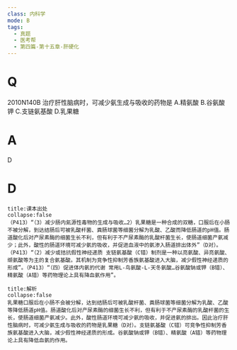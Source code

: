 ```yaml
---
class: 内科学
mode: B
tags:
  - 真题
  - 医考帮
  - 第四篇-第十五章-肝硬化
---
```


# Q
2010N140B 治疗肝性脑病时，可减少氨生成与吸收的药物是
A.精氨酸
B.谷氨酸钾
C.支链氨基酸
D.乳果糖

# A
D
# D
```ad-note
title:课本出处
collapse:false
（P413）“（3）减少肠内氮源性毒物的生成与吸收…2）乳果糖是一种合成的双糖，口服后在小肠不被分解，到达结肠后可被乳酸杆菌、粪肠球菌等细菌分解为乳酸、乙酸而降低肠道的pH值。肠道酸化后对产尿素酶的细菌生长不利，但有利于不产尿素酶的乳酸杆菌生长，使肠道细菌产氨减少；此外，酸性的肠道环境可减少氨的吸收，并促进血液中的氨渗入肠道排出体外”（D对）。（P413）“（2）减少或拮抗假性神经递质 支链氨基酸（C错）制剂是一种以亮氨酸、异亮氨酸、缬氨酸等为主的复合氨基酸。其机制为竞争性抑制芳香族氨基酸进入大脑，减少假性神经递质的形成”。（P413）“（四）促进体内氨的代谢 常用L-鸟氨酸-L-天冬氨酸…谷氨酸钠或钾（B错）、精氨酸（A错）等药物理论上具有降血氨作用”。
```

```ad-summary
title:解析
collapse:false
乳果糖口服后在小肠不会被分解，达到结肠后可被乳酸杆菌、粪肠球菌等细菌分解为乳酸、乙酸等降低肠道pH值。肠道酸化后对产尿素酶的细菌生长不利，但有利于不产尿素酶的乳酸杆菌的生长，使肠道细菌产氨减少。此外，酸性肠道环境可减少氨的吸收，并促进氨的排出。因此治疗肝性脑病时，可减少氨生成与吸收的药物是乳果糖（D对）。支链氨基酸（C错）可竞争性抑制芳香族氨基酸进入大脑，减少假性神经递质的形成。谷氨酸钠或钾（B错）、精氨酸（A错）等药物理论上具有降低血氨的作用。
```

